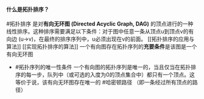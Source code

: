 #### 什么是拓扑排序？
#拓扑排序 是对**有向无环图 (Directed Acyclic Graph, DAG)** 的顶点进行的一种线性排序。这种排序需要满足以下条件：对于图中任意一条从顶点u到顶点v的有向边 (u→v)，在最终的排序序列中，u必须出现在v的前面。
[[拓扑排序的应用与算法]]  [[实现拓扑排序的算法]]
一个有向图存在拓扑序列的**充要条件**是该图是一个 有向无环图 
- #拓扑序列的唯一性条件 一个有向图的拓扑序列是唯一的，当且仅当在拓扑排序的每一步，队列中（或可选的入度为0的顶点集合中）都只有一个顶点。这等价于说，该有向无环图存在唯一的 #哈密顿路径 （即一条经过所有顶点的路径）